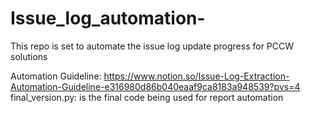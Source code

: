 # Issue_log_automation-
This repo is set to automate the issue log update progress for PCCW solutions

Automation Guideline: https://www.notion.so/Issue-Log-Extraction-Automation-Guideline-e316980d86b040eaaf9ca8183a948539?pvs=4
final_version.py: is the final code being used for report automation
